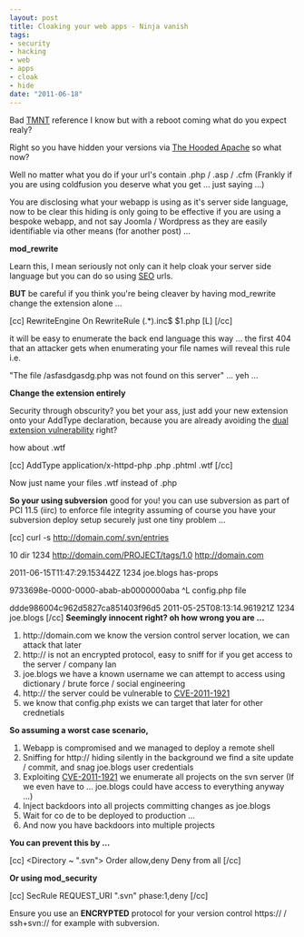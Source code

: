 ```yaml
--- 
layout: post
title: Cloaking your web apps - Ninja vanish
tags: 
- security
- hacking
- web
- apps
- cloak
- hide
date: "2011-06-18"
---
```

Bad <a href="http://lmgtfy.com/?q=tmnt">TMNT</a> reference I know but with a reboot coming what do you expect realy?

Right so you have hidden your versions via <a href="http://www.saiweb.co.uk/security/cloaking-your-web-apps-the-hooded-apache">The Hooded Apache</a> so what now?

Well no matter what you do if your url's contain .php / .asp / .cfm (Frankly if you are using coldfusion you deserve what you get ... just saying ...)

You are disclosing what your webapp is using as it's server side language, now to be clear this hiding is only going to be effective if you are using a bespoke webapp, and not say Joomla / Wordpress as they are easily identifiable via other means (for another post) ...

<strong>mod_rewrite</strong>

Learn this, I mean seriously not only can it help cloak your server side language but you can do so using <a href="http://lmgtfy.com/?q=SEO">SEO</a> urls.

<strong>BUT</strong> be careful if you think you're being cleaver by having mod_rewrite change the extension alone ...

[cc]
RewriteEngine On
RewriteRule (.*)\.inc$ $1.php [L]
[/cc]

it will be easy to enumerate the back end language this way ... the first 404 that an attacker gets when enumerating your file names will reveal this rule i.e. 

"The file /asfasdgasdg.php was not found on this server" ... yeh ...

<strong>Change the extension entirely</strong>

Security through obscurity? you bet your ass, just add your new extension onto your AddType declaration, because you are already avoiding the <a href="http://www.saiweb.co.uk/uncategorized/apache-2-2-3-dual-extention-vulnerability">dual extension vulnerability</a> right? 

how about .wtf

[cc]
AddType application/x-httpd-php .php .phtml .wtf
[/cc]

Now just name your files .wtf instead of .php

<strong>So your using subversion</strong> good for you! you can use subversion as part of PCI 11.5 (iirc) to enforce file integrity assuming of course you have your subversion deploy setup securely just one tiny problem ...

[cc]
curl -s http://domain.com/.svn/entries

10
dir
1234
http://domain.com/PROJECT/tags/1.0
http://domain.com

2011-06-15T11:47:29.153442Z
1234
joe.blogs
has-props

9733698e-0000-0000-abab-ab0000000aba
^L
config.php
file

ddde986004c962d5827ca851403f96d5
2011-05-25T08:13:14.961921Z
1234
joe.blogs
[/cc]
<strong>
Seemingly innocent right? oh how wrong you are ...</strong>

<ol>
	<li>http://domain.com we know the version control server location, we can attack that later</li>
	<li>http:// is not an encrypted protocol, easy to sniff for if you get access to the server / company lan</li>
	<li>joe.blogs we have a known username we can attempt to access using dictionary / brute force / social engineering</li>
	<li>http:// the server could be vulnerable to <a href="http://www.cvedetails.com/cve/CVE-2011-1921/">CVE-2011-1921</a> </li>
	<li>we know that config.php exists we can target that later for other crednetials</li>
</ol>

<strong>So assuming a worst case scenario, </strong>

<ol>
	<li>Webapp is compromised and we managed to deploy a remote shell</li>
	<li>Sniffing for http:// hiding silently in the background we find a site update / commit, and snag joe.blogs user credentials</li>
	<li>Exploiting <a href="http://www.cvedetails.com/cve/CVE-2011-1921/">CVE-2011-1921</a> we enumerate all projects on the svn server (If we even have to ... joe.blogs could have access to everything anyway ...)</li>
	<li>Inject backdoors into all projects committing changes as joe.blogs</li>
	<li>Wait for co	de to be deployed to production ...</li>
	<li>And now you have backdoors into multiple projects</li>
</ol>

<strong>You can prevent this by ...</strong>

[cc]
<Directory ~ "\.svn">
Order allow,deny
Deny from all
</Directory>
[/cc]

<strong>Or using mod_security</strong>

[cc]
SecRule REQUEST_URI "\.svn" phase:1,deny
[/cc]

Ensure you use an <strong>ENCRYPTED</strong> protocol for your version control https:// / ssh+svn:// for example with subversion.

